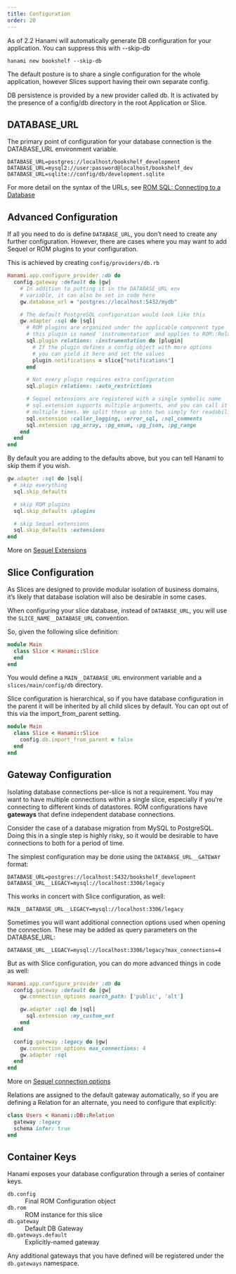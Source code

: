 ```yaml
---
title: Configuration
order: 20
---
```


As of 2.2 Hanami will automatically generate DB configuration for your application. You can suppress this with --skip-db

```console
hanami new bookshelf --skip-db
```

The default posture is to share a single configuration for the whole application, however Slices support having their own separate config.

DB persistence is provided by a new provider called db. It is activated by the presence of a config/db directory in the root Application or Slice.

## DATABASE_URL

The primary point of configuration for your database connection is the DATABASE_URL environment variable.

```
DATABASE_URL=postgres://localhost/bookshelf_development
DATABASE_URL=mysql2://user:password@localhost/bookshelf_dev
DATABASE_URL=sqlite://config/db/development.sqlite
```

For more detail on the syntax of the URLs, see [ROM SQL: Connecting to a Database](https://rom-rb.org/learn/sql/3.3/#connecting-to-a-database)

## Advanced Configuration

If all you need to do is define `DATABASE_URL`, you don’t need to create any further configuration. However, there are cases where you may want to add Sequel or ROM plugins to your configuration.

This is achieved by creating `config/providers/db.rb`

```ruby
Hanami.app.configure_provider :db do
  config.gateway :default do |gw|
    # In addition to putting it in the DATABASE_URL env
    # variable, it can also be set in code here
    gw.database_url = "postgres://localhost:5432/mydb"

    # The default PostgreSQL configuration would look like this
    gw.adapter :sql do |sql|
      # ROM plugins are organized under the applicable component type
      # this plugin is named 'instrumentation' and applies to ROM::Relation
      sql.plugin relations: :instrumentation do |plugin|
        # If the plugin defines a config object with more options
        # you can yield it here and set the values
        plugin.notifications = slice["notifications"]
      end

      # Not every plugin requires extra configuration
      sql.plugin relations: :auto_restrictions

      # Sequel extensions are registered with a single symbolic name
      # sql.extension supports multiple arguments, and you can call it
      # multiple times. We split these up into two simply for readability.
      sql.extension :caller_logging, :error_sql, :sql_comments
      sql.extension :pg_array, :pg_enum, :pg_json, :pg_range
    end
  end
end
```

By default you are adding to the defaults above, but you can tell Hanami to skip them if you wish.

```ruby
gw.adapter :sql do |sql|
  # skip everything
  sql.skip_defaults

  # skip ROM plugins
  sql.skip_defaults :plugins

  # skip Sequel extensions
  sql.skip_defaults :extensions
end
```

More on [Sequel Extensions](http://sequel.jeremyevans.net/rdoc/files/doc/extensions_rdoc.html)

## Slice Configuration

As Slices are designed to provide modular isolation of business domains, it’s likely that database isolation will also be desirable in some cases.

When configuring your slice database, instead of `DATABASE_URL`, you will use the `SLICE_NAME__DATABASE_URL` convention.

So, given the following slice definition:

```ruby
module Main
  class Slice < Hanami::Slice
  end
end
```

You would define a `MAIN__DATABASE_URL` environment variable and a `slices/main/config/db` directory.

Slice configuration is hierarchical, so if you have database configuration in the parent it will be inherited by all child slices by default. You can opt out of this via the import_from_parent setting.

```ruby
module Main
  class Slice < Hanami::Slice
    config.db.import_from_parent = false
  end
end
```

## Gateway Configuration

Isolating database connections per-slice is not a requirement. You may want to have multiple connections within a single slice, especially if you’re connecting to different kinds of datastores. ROM configurations have **gateways** that define independent database connections.

Consider the case of a database migration from MySQL to PostgreSQL. Doing this in a single step is highly risky, so it would be desirable to have connections to both for a period of time.

The simplest configuration may be done using the `DATABASE_URL__GATEWAY` format:

```
DATABASE_URL=postgres://localhost:5432/bookshelf_development
DATABASE_URL__LEGACY=mysql://localhost:3306/legacy
```

This works in concert with Slice configuration, as well:

```
MAIN__DATABASE_URL__LEGACY=mysql://localhost:3306/legacy
```

Sometimes you will want additional connection options used when opening the connection. These may be added as query parameters on the DATABASE_URL:

```
DATABASE_URL__LEGACY=mysql://localhost:3306/legacy?max_connections=4
```

But as with Slice configuration, you can do more advanced things in code as well:

```ruby
Hanami.app.configure_provider :db do
  config.gateway :default do |gw|
    gw.connection_options search_path: ['public', 'alt']

    gw.adapter :sql do |sql|
      sql.extension :my_custom_ext
    end
  end

  config.gateway :legacy do |gw|
    gw.connection_options max_connections: 4
    gw.adapter :sql
  end
end
```

More on [Sequel connection options](http://sequel.jeremyevans.net/rdoc/files/doc/opening_databases_rdoc.html)

Relations are assigned to the default gateway automatically, so if you are defining a Relation for an alternate, you need to configure that explicitly:

```ruby
class Users < Hanami::DB::Relation
  gateway :legacy
  schema infer: true
end
```

## Container Keys

Hanami exposes your database configuration through a series of container keys.

<dl class="row">
  <dt class="col-sm-3"><code>db.config</code></dt>
  <dd class="col-sm-9">Final ROM Configuration object</dd>
  <dt class="col-sm-3"><code>db.rom</code></dt>
  <dd class="col-sm-9">ROM instance for this slice</dd>
  <dt class="col-sm-3"><code>db.gateway</code></dt>
  <dd class="col-sm-9">Default DB Gateway</dd>
  <dt class="col-sm-3"><code>db.gateways.default</code></dt>
  <dd class="col-sm-9">Explicitly-named gateway</dd>
</dl>

Any additional gateways that you have defined will be registered under the `db.gateways` namespace.
